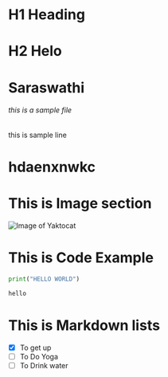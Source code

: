 # H1 Heading
# H2 Helo
# Saraswathi
###### this is a sample file
this is sample line
#  hdaenxnwkc
# This is Image section 
![Image of Yaktocat](https://octodex.github.com/images/yaktocat.png)

# This is Code Example
``` python
print("HELLO WORLD")
```

``` java
hello
```

# This is Markdown lists
- [x] To get up
- [ ] To Do Yoga
- [ ] To Drink water
